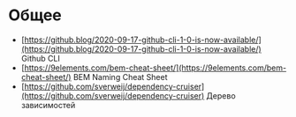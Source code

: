 # Общее

- [https://github.blog/2020-09-17-github-cli-1-0-is-now-available/](https://github.blog/2020-09-17-github-cli-1-0-is-now-available/) Github CLI
- [https://9elements.com/bem-cheat-sheet/](https://9elements.com/bem-cheat-sheet/) BEM Naming Cheat Sheet
- [https://github.com/sverweij/dependency-cruiser](https://github.com/sverweij/dependency-cruiser) Дерево зависимостей

